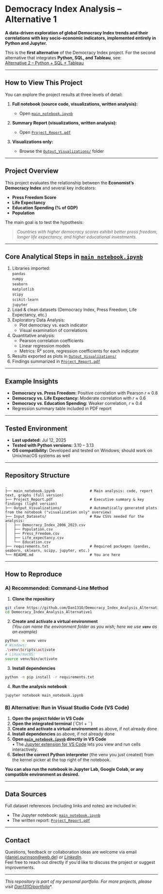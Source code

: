 # Democracy Index Analysis – Alternative 1

**A data-driven exploration of global Democracy Index trends and their correlations with key socio-economic indicators, implemented entirely in Python and Jupyter.**

This is the **first alternative** of the Democracy Index project. For the second alternative that integrates **Python, SQL, and Tableau**, see:  
[Alternative 2 – Python + SQL + Tableau](https://github.com/Dan131O/Democracy_Index_Analysis_Alternative2)

---

## How to View This Project

You can explore the project results at three levels of detail:

1. **Full notebook (source code, visualizations, written analysis):**

   - Open [`main_notebook.ipynb`](./main_notebook.ipynb)

2. **Summary Report (visualizations, written analysis):**

   - Open [`Project_Report.pdf`](./Project_Report.pdf)

3. **Visualizations only:**

   - Browse the [`Output_Visualizations/`](./Output_Visualizations/) folder

---

## Project Overview

This project evaluates the relationship between the **Economist’s Democracy Index** and several key indicators:

- **Press Freedom Score**
- **Life Expectancy**
- **Education Spending (% of GDP)**
- **Population**

The main goal is to test the hypothesis:

> *Countries with higher democracy scores exhibit better press freedom, longer life expectancy, and higher educational investments.*

---

## Core Analytical Steps in [`main_notebook.ipynb`](./main_notebook.ipynb)

1. Libraries imported:  
`pandas`  
`numpy`  
`seaborn`  
`matplotlib`  
`scipy`  
`scikit-learn`  
`jupyter`
2. Load & clean datasets (Democracy Index, Press Freedom, Life Expectancy, etc.)
3. Exploratory Data Analysis:
   - Plot democracy vs. each indicator
   - Visual examination of correlations
4. Quantitative analysis:
   - Pearson correlation coefficients
   - Linear regression models
   - Metrics: R² score, regression coefficients for each indicator
5. Results exported as plots in [`Output_Visualizations/`](./Output_Visualizations/)
6. Findings summarized in [`Project_Report.pdf`](./Project_Report.pdf)

---

## Example Insights

- **Democracy vs. Press Freedom:** Positive correlation with Pearson *r* ≈ 0.8
- **Democracy vs. Life Expectancy:** Moderate correlation with *r* ≈ 0.6
- **Democracy vs. Education Spending:** Weaker correlation, *r* ≈ 0.4
- Regression summary table included in PDF report

---

## Tested Environment

- **Last updated:** Jul 12, 2025
- **Tested with Python versions:** 3.10 – 3.13
- **OS compatibility:** Developed and tested on Windows; should work on Unix/macOS systems as well

---

## Repository Structure

```
.
├── main_notebook.ipynb                # Main analysis: code, report text, graphs (full version)
├── Project_Report.pdf                 # Executive summary & key findings (light version)
├── Output_Visualizations/             # Automatically generated plots from the notebook ("visualization only" overview)
├── Input_Datasets/                    # Raw CSVs needed for the analysis:
│   ├── Democracy_Index_2006_2023.csv
│   ├── Population.csv
│   ├── Press_Freedom.csv
│   ├── Life_expectancy.csv
│   └── Education.csv
├── requirements.txt                   # Required packages (pandas, seaborn, sklearn, scipy, jupyter, etc.)
└── README.md                          # You are here
```

---

## How to Reproduce

### **A) Recommended: Command-Line Method**

1. **Clone the repository**

```bash
git clone https://github.com/Dan131O/Democracy_Index_Analysis_Alternative1.git
cd Democracy_Index_Analysis_Alternative1
```

2. **Create and activate a virtual environment**  
*(You can name the environment folder as you wish; here we use **`venv`** as an example)*

```bash
python -m venv venv
# Windows:
.\venv\Scripts\activate
# Linux/macOS:
source venv/bin/activate
```

3. **Install dependencies**

```bash
python -m pip install -r requirements.txt
```

4. **Run the analysis notebook**

```bash
jupyter notebook main_notebook.ipynb
```

### **B) Alternative: Run in Visual Studio Code (VS Code)**

1. **Open the project folder in VS Code**
2. **Open the integrated terminal** (`Ctrl + \``)
3. **Create and activate a virtual environment** as above, if not already done
4. **Install dependencies** as above, if not already done
5. **Open [`main_notebook.ipynb`](./main_notebook.ipynb) directly in VS Code**  
   • The [Jupyter extension for VS Code](https://marketplace.visualstudio.com/items?itemName=ms-toolsai.jupyter) lets you view and run cells interactively.
6. **Select the correct Python interpreter** (the venv you just created) from the kernel picker at the top right of the notebook.

**You can also run the notebook in Jupyter Lab, Google Colab, or any compatible environment as desired.**

---

## Data Sources

Full dataset references (including links and notes) are included in:

- The Jupyter notebook: [`main_notebook.ipynb`](./main_notebook.ipynb)
- The written report: [`Project_Report.pdf`](./Project_Report.pdf)

---

## Contact

Questions, feedback or collaboration ideas are welcome via email ([daniel.ourinson@web.de](mailto:daniel.ourinson@web.de)) or [*LinkedIn*](https://www.linkedin.com/in/daniel-ourinson-phd-200755143/).  
Feel free to reach out directly if you'd like to discuss the project or suggest improvements.

---

*This repository is part of my personal portfolio. For more projects, please visit* [*Dan131O/portfolio*](https://github.com/Dan131O/portfolio)*.

